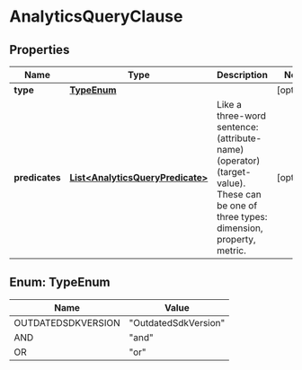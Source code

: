 
# AnalyticsQueryClause

## Properties
Name | Type | Description | Notes
------------ | ------------- | ------------- | -------------
**type** | [**TypeEnum**](#TypeEnum) |  |  [optional]
**predicates** | [**List&lt;AnalyticsQueryPredicate&gt;**](AnalyticsQueryPredicate.md) | Like a three-word sentence: (attribute-name) (operator) (target-value). These can be one of three types: dimension, property, metric. |  [optional]


<a name="TypeEnum"></a>
## Enum: TypeEnum
Name | Value
---- | -----
OUTDATEDSDKVERSION | &quot;OutdatedSdkVersion&quot;
AND | &quot;and&quot;
OR | &quot;or&quot;



